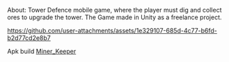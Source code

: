 About:
Tower Defence mobile game, where the player must dig and collect ores to upgrade the tower. 
The Game made in Unity as a freelance project.



https://github.com/user-attachments/assets/1e329107-685d-4c77-b6fd-b2d77cd2e8b7



Apk build [Miner_Keeper](https://drive.google.com/file/d/1tYWgEuqRAkLx-C3BQNisk-O-xJDxGeXq/view?usp=sharing)


